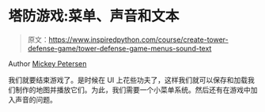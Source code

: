 # 塔防游戏:菜单、声音和文本

> 原文：<https://www.inspiredpython.com/course/create-tower-defense-game/tower-defense-game-menus-sound-text>

Author [Mickey Petersen](https://www.inspiredpython.com/author/mickey-petersen)

我们就要结束游戏了。是时候在 UI 上花些功夫了，这样我们就可以保存和加载我们制作的地图并播放它们。为此，我们需要一个小菜单系统。然后还有在游戏中加入声音的问题。